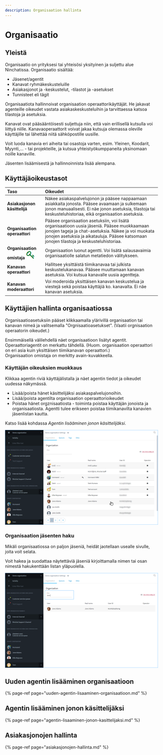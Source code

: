 ```yaml
---
description: Organisaation hallinta
---
```


# Organisaatio

## Yleistä <a id="yleista"></a>

Organisaatio on yrityksesi tai yhteisösi yksityinen ja suljettu alue Ninchatissa. Organisaatio sisältää: 

* Jäsenet/agentit
* Kanavat ryhmäkeskusteluille
* Asiakasjonot ja -keskustelut, -tilastot ja -asetukset
* Tunnisteet eli tägit

Organisaatiota hallinnoivat organisaation operaattorikäyttäjät. He jakavat agenteille oikeudet vastata asiakaskeskusteluihin ja tarvittaessa katsoa tilastoja ja asetuksia.

Kanavat ovat pääsääntöisesti suljettuja niin, että vain erillisellä kutsulla voi liittyä niille. Kanavaoperaattorit voivat jakaa kutsuja olemassa oleville käyttäjille tai lähettää niitä sähköpostille uusille.

Voit luoda kanavia eri aiheita tai osastoja varten, esim. Yleinen, Koodarit, Myynti,... - tai projekteille, ja kutsua yhteistyökumppaneita yksinomaan noille kanaville.

Jäsenten lisäämisestä ja hallinnoinnista lisää alempana.

## Käyttäjäoikeustasot

| Taso | Oikeudet |
| :--- | :--- |
| **Asiakasjonon käsittelijä** | Näkee asiakaspalvelujonon ja pääsee nappaamaan asiakkaita jonosta. Pääsee avaamaan ja sulkemaan jonon manuaalisesti. Ei näe jonon asetuksia, tilastoja tai keskusteluhistoriaa, eikä organisaation asetuksia. |
| **Organisaation operaattori** | Pääsee organisaation asetuksiin, voi lisätä organisaatioon uusia jäseniä. Pääsee muokkaamaan jonojen tageja ja chat-asetuksia. Näkee ja voi muokata jonojen asetuksia ja aikatauluja. Pääsee katsomaan jonojen tilastoja ja keskusteluhistoriaa. |
| **Organisaation omistaja** ![](../.gitbook/assets/owner-key.png)  | Organisaation luonut agentti. Voi lisätä salausavaimia organisaatiolle salatun metatiedon välitykseen. |
| **Kanavan operaattori** | Hallitsee yksittäistä tiimikanavaa tai julkista keskustelukanavaa. Pääsee muuttamaan kanavan asetuksia. Voi kutsua kanavalle uusia agentteja. |
| **Kanavan moderaattori** | Voi moderoida yksittäisen kanavan keskustelua ja viestejä sekä poistaa käyttäjiä ko. kanavalta. Ei näe kanavan asetuksia. |

## Käyttäjien hallinta organisaatiossa

Organisaatioasetuksiin pääset klikkaamalla ylärivillä organisaation tai kanavan nimeä ja valitsemalla "Orgnisaatioasetukset". \(Vaatii orgnisaation operaatorin oikeudet.\)

Ensimmäisellä välilehdellä näet organisaatioon lisätyt agentit. Operaattoriagentit on merkattu tähdellä. \(Huom. organisaation operaattori on eri asia kuin yksittäisen tiimikanavan operaattori.\)  
Organisaation omistaja on merkitty avain-kuvakkeella.

### Käyttäjän oikeuksien muokkaus <a id="kayttajan-oikeuksien-muokkaus"></a>

Klikkaa agentin riviä käyttäjälistalla ja näet agentin tiedot ja oikeudet uudessa näkymässä.

* Lisää/poista hänet käsittelijäksi asiakaspalvelujonoihin.
* Lisää/poista agentilta organisaation operaattorioikeudet
* Poistaa hänet orgznisaatiosta - toiminta poistaa käyttäjän jonoista ja organisaatiosta. Agentti tulee erikseen poistaa tiimikanavilta kanavien jäsenlistan kautta.

Katso lisää kohdassa _Agentin lisääminen jonon käsittelijäksi_.

![Organisation j&#xE4;senlista](../.gitbook/assets/organization-organization%20%281%29.png)

### Organisaation jäsenten haku <a id="organisaation-jasenten-haku"></a>

Mikäli organisaatiossa on paljon jäseniä, heidät jaotellaan usealle sivulle, joita voit selata.

Voit hakea ja suodattaa näytettäviä jäseniä kirjoittamalla nimen tai osan nimestä hakukenttään listan yläpuolella.

![Organisaation j&#xE4;senten haku](../.gitbook/assets/organization-search.png)

## Uuden agentin lisääminen organisaatioon

{% page-ref page="uuden-agentin-lisaaminen-organisaatioon.md" %}

## Agentin lisääminen jonon käsittelijäksi

{% page-ref page="agentin-lisaaminen-jonon-kasittelijaksi.md" %}

## Asiakasjonojen hallinta

{% page-ref page="asiakasjonojen-hallinta.md" %}



